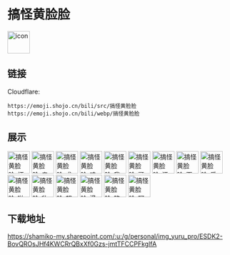 # 搞怪黄脸脸
<img src="https://emoji.shojo.cn/bili/src/搞怪黄脸脸/icon.png" width="50" height="50" alt="icon">

## 链接
Cloudflare:
```
https://emoji.shojo.cn/bili/src/搞怪黄脸脸
https://emoji.shojo.cn/bili/webp/搞怪黄脸脸
```
## 展示
<img src="https://emoji.shojo.cn/bili/src/搞怪黄脸脸/搞怪黄脸脸-坏.png" width="50" height="50" alt="搞怪黄脸脸-坏">
<img src="https://emoji.shojo.cn/bili/src/搞怪黄脸脸/搞怪黄脸脸-亲亲.png" width="50" height="50" alt="搞怪黄脸脸-亲亲">
<img src="https://emoji.shojo.cn/bili/src/搞怪黄脸脸/搞怪黄脸脸-求求惹.png" width="50" height="50" alt="搞怪黄脸脸-求求惹">
<img src="https://emoji.shojo.cn/bili/src/搞怪黄脸脸/搞怪黄脸脸-哇哦.png" width="50" height="50" alt="搞怪黄脸脸-哇哦">
<img src="https://emoji.shojo.cn/bili/src/搞怪黄脸脸/搞怪黄脸脸-我错了.png" width="50" height="50" alt="搞怪黄脸脸-我错了">
<img src="https://emoji.shojo.cn/bili/src/搞怪黄脸脸/搞怪黄脸脸-哥哥.png" width="50" height="50" alt="搞怪黄脸脸-哥哥">
<img src="https://emoji.shojo.cn/bili/src/搞怪黄脸脸/搞怪黄脸脸-汗.png" width="50" height="50" alt="搞怪黄脸脸-汗">
<img src="https://emoji.shojo.cn/bili/src/搞怪黄脸脸/搞怪黄脸脸-下头.png" width="50" height="50" alt="搞怪黄脸脸-下头">
<img src="https://emoji.shojo.cn/bili/src/搞怪黄脸脸/搞怪黄脸脸-爱了.png" width="50" height="50" alt="搞怪黄脸脸-爱了">
<img src="https://emoji.shojo.cn/bili/src/搞怪黄脸脸/搞怪黄脸脸-啪啪打脸.png" width="50" height="50" alt="搞怪黄脸脸-啪啪打脸">
<img src="https://emoji.shojo.cn/bili/src/搞怪黄脸脸/搞怪黄脸脸-豹哭.png" width="50" height="50" alt="搞怪黄脸脸-豹哭">
<img src="https://emoji.shojo.cn/bili/src/搞怪黄脸脸/搞怪黄脸脸-超爱.png" width="50" height="50" alt="搞怪黄脸脸-超爱">
<img src="https://emoji.shojo.cn/bili/src/搞怪黄脸脸/搞怪黄脸脸-滑稽.png" width="50" height="50" alt="搞怪黄脸脸-滑稽">
<img src="https://emoji.shojo.cn/bili/src/搞怪黄脸脸/搞怪黄脸脸-略.png" width="50" height="50" alt="搞怪黄脸脸-略">
<img src="https://emoji.shojo.cn/bili/src/搞怪黄脸脸/搞怪黄脸脸-阿巴.png" width="50" height="50" alt="搞怪黄脸脸-阿巴">

## 下载地址

https://shamiko-my.sharepoint.com/:u:/g/personal/img_yuru_pro/ESDK2-BovQROsJHf4KWCRrQBxXf0Gzs-jmtTFCCPFkglfA